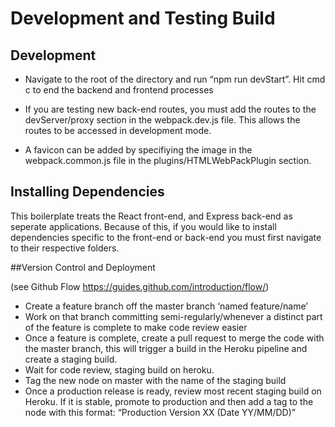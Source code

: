 # Development and Testing Build

## Development
- Navigate to the root of the directory and run “npm run devStart”. Hit cmd c to end the backend and frontend processes

- If you are testing new back-end routes, you must add the routes to the devServer/proxy section in the webpack.dev.js file. This allows the routes to be accessed in development mode.

- A favicon can be added by specifiying the image in the webpack.common.js file in the plugins/HTMLWebPackPlugin section.

## Installing Dependencies
This boilerplate treats the React front-end, and Express back-end as seperate applications. Because of this, if you would like to install dependencies specific to the front-end or back-end you must first navigate to their respective folders.

##Version Control and Deployment 

(see Github Flow https://guides.github.com/introduction/flow/)
- Create a feature branch off the master branch ‘named feature/name’
- Work on that branch committing semi-regularly/whenever a distinct part of the feature is complete to make code review easier
- Once a feature is complete, create a pull request to merge the code with the master branch, this will trigger a build in the Heroku pipeline and create a staging build. 
- Wait for code review, staging build on heroku.
- Tag the new node on master with the name of the staging build
- Once a production release is ready, review most recent staging build on Heroku. If it is stable, promote to production and then add a tag to the node with this format: “Production Version XX (Date YY/MM/DD)”